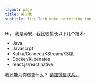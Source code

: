```yaml
---
layout: page
title: 关于我
subtitle: Tick Tech make everything fun.
---
```


Hi， 我是泽安，我比较擅长以下几个技术:

- Java
- Javascrpit
- Kafka/Connect/KStream/KSQL
- Docker/Kubenates
- react.js/react native

我还能为你做些什么？ [请加微信联系。](wechat.html)
